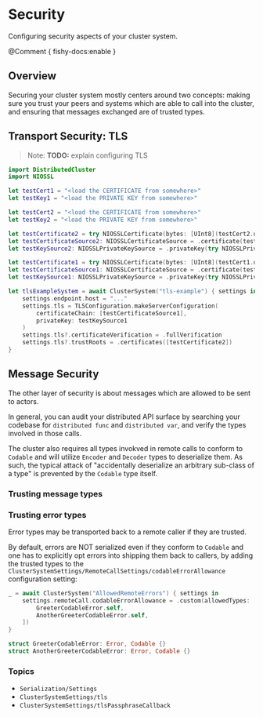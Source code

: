 # Security

Configuring security aspects of your cluster system.

@Comment {
    fishy-docs:enable
}

## Overview

Securing your cluster system mostly centers around two concepts: making sure you trust your peers and systems which are able to call into the cluster,
and ensuring that messages exchanged are of trusted types.

## Transport Security: TLS

> Note: **TODO:** explain configuring TLS

```swift
import DistributedCluster
import NIOSSL
```

```swift
let testCert1 = "<load the CERTIFICATE from somewhere>"
let testKey1 = "<load the PRIVATE KEY from somewhere>"

let testCert2 = "<load the CERTIFICATE from somewhere>"
let testKey2 = "<load the PRIVATE KEY from somewhere>"

let testCertificate2 = try NIOSSLCertificate(bytes: [UInt8](testCert2.utf8), format: .pem)
let testCertificateSource2: NIOSSLCertificateSource = .certificate(testCertificate2)
let testKeySource2: NIOSSLPrivateKeySource = .privateKey(try NIOSSLPrivateKey(bytes: [UInt8](testKey2.utf8), format: .pem))
```

```swift
let testCertificate1 = try NIOSSLCertificate(bytes: [UInt8](testCert1.utf8), format: .pem)
let testCertificateSource1: NIOSSLCertificateSource = .certificate(testCertificate1)
let testKeySource1: NIOSSLPrivateKeySource = .privateKey(try NIOSSLPrivateKey(bytes: [UInt8](testKey1.utf8), format: .pem))

let tlsExampleSystem = await ClusterSystem("tls-example") { settings in
    settings.endpoint.host = "..."
    settings.tls = TLSConfiguration.makeServerConfiguration(
        certificateChain: [testCertificateSource1],
        privateKey: testKeySource1
    )
    settings.tls?.certificateVerification = .fullVerification
    settings.tls?.trustRoots = .certificates([testCertificate2])
}
```

## Message Security

The other layer of security is about messages which are allowed to be sent to actors.

In general, you can audit your distributed API surface by searching your codebase for `distributed func` and `distributed var`, and verify the types involved in those calls.

The cluster also requires all types invokved in remote calls to conform to `Codable` and will utilize `Encoder` and `Decoder` types to deserialize them. As such, the typical attack of "accidentally deserialize an arbitrary sub-class of a type" is prevented by the `Codable` type itself.

### Trusting message types


### Trusting error types

Error types may be transported back to a remote caller if they are trusted.

By default, errors are NOT serialized even if they conform to `Codable` and one has to explicitly opt errors into shipping them back to callers, by adding the trusted types to the ``ClusterSystemSettings/RemoteCallSettings/codableErrorAllowance`` configuration setting:

```swift
_ = await ClusterSystem("AllowedRemoteErrors") { settings in 
    settings.remoteCall.codableErrorAllowance = .custom(allowedTypes: [
        GreeterCodableError.self, 
        AnotherGreeterCodableError.self,
    ])
}

struct GreeterCodableError: Error, Codable {}
struct AnotherGreeterCodableError: Error, Codable {}
```


### Topics

- ``Serialization/Settings``
- ``ClusterSystemSettings/tls``
- ``ClusterSystemSettings/tlsPassphraseCallback``
